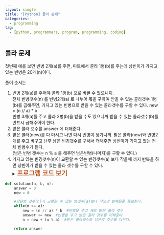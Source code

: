 ```yaml
---
layout: single
title: "[Python] 콜라 문제"
categories:
  - programming
tag:
  - [python, programmers, program, programming, coding]
---  
```


## 콜라 문제  

첫번째 예를 보면 빈병 2개(a)를 주면, 마트에서 콜라 1병(b)를 주는데 
상빈이가 가지고 있는 빈병은 20개(n)이다.  

풀이 순서는
1. 빈병 2개(a)를 주어야 콜라 1병(b) 으로 바꿀 수 있으니까.  
   전체 빈병갯수(n) 를 빈병2개(a) 로 나누어 몫을 구하여 받을 수
   있는 콜라갯수 1병(b)를 곱해주면, 가지고 있는 빈병으로 받을 수
   있는 콜라갯수를 구할 수 있다.
   new = (n // a) * b  
   빈병 3개(a)를 주고 콜라 2병(b)을 받을 수도 있으니까 받을 수 있는
   콜라갯수(b)를 반드시 곱해주어야 한다.
2. 받은 콜라 갯수를 answer 에 더해준다.
3. 받은 콜라(new)를 다 마시고 나면 다시 빈병이 생기니까. 받은 콜라(new)와 
   빈병2개를 주고 바꾸고 난후 남은 빈경갯수를 구해서 더해주면 상빈이가
   가지고 있는 전체 빈병수가 된다.  
   (남은 빈병 갯수는 n % a 를 해주면 남은빈병(나머지)를 구할 수 있다.)
5. 가지고 있는 빈경갯수(n)이 교환할 수 있는 빈경갯수(a) 보다 작을때 까지 
   반복을 하면 상빈이가 받을 수 있는 콜라 갯수를 구할 수 있다.
   <br />
   <details>
    <summary><span style="font-size:1.5em; font-weight:bold; color:#BA602B; cursor:pointer">프로그램 코드 보기</span></summary>
    <div markdown="1">   
```python
def solution(a, b, n):
    answer = 0
    new = 0

    #남은병 갯수(n)가 교환할 수 있는 병갯수(a)보다 작으면 반복문을 종료한다.
    while(n >= a): 
        new = (n // a) * b  #빈병을 주고 새로 받은 콜라 갯수
        answer += new  #빈병을 주고 받은 콜라 갯수를 더해준다.
        n = new + (n % a)  #받은 콜라갯수와 남은병 갯수를 더한다.

    return answer
```
</div>
</details>
